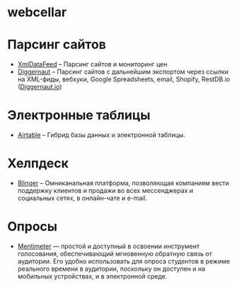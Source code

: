 # webcellar

# Парсинг сайтов
* [XmlDataFeed](https://xmldatafeed.com/) – Парсинг сайтов и мониторинг цен
* [Diggernaut](https://www.diggernaut.ru/) – Парсинг сайтов с дальнейшим экспортом через ссылки на XML-фиды, вебхуки, Google Spreadsheets, email, Shopify, RestDB.io ([Diggernaut.io](https://www.diggernaut.io/))

# Электронные таблицы
* [Airtable](https://airtable.com/) – Гибрид базы данных и электронной таблицы.

# Хелпдеск
* [Blinger](https://blinger.io/) – Омниканальная платформа, позволяющая компаниям вести поддержку клиентов и продажи во всех мессенджерах и социальных сетях, в онлайн-чате и e-mail.

# Опросы
* [Mentimeter](https://www.mentimeter.com/) — простой и доступный в освоении инструмент голосования, обеспечивающий мгновенную обратную связь от аудитории. Его удобно использовать для опроса студентов в режиме реального времени в аудитории, поскольку он доступен и на мобильных устройствах, и в электронной среде. 